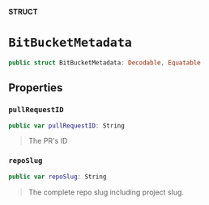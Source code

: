 **STRUCT**

# `BitBucketMetadata`

```swift
public struct BitBucketMetadata: Decodable, Equatable
```

## Properties
### `pullRequestID`

```swift
public var pullRequestID: String
```

> The PR's ID

### `repoSlug`

```swift
public var repoSlug: String
```

> The complete repo slug including project slug.

